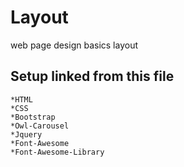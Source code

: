 # Layout
web page design basics layout 

## Setup linked from this file 
	
	*HTML 
	*CSS
	*Bootstrap
	*Owl-Carousel
	*Jquery
	*Font-Awesome
	*Font-Awesome-Library 

